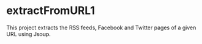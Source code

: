 # extractFromURL1
This project extracts the RSS feeds, Facebook and Twitter pages of a given URL using Jsoup.
